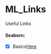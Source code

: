 # ML_Links
Useful Links

#### Seaborn: 
- [x] Basics[Here](https://sites.google.com/site/ownscratchpad/datascience/seaborn)
